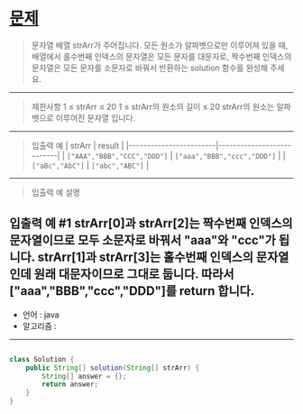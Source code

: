 # [문제]()
>문자열 배열 strArr가 주어집니다. 모든 원소가 알파벳으로만 이루어져 있을 때, 배열에서 홀수번째 인덱스의 문자열은 모든 문자를 대문자로, 짝수번째 인덱스의 문자열은 모든 문자를 소문자로 바꿔서 반환하는 solution 함수를 완성해 주세요.
---
> 제한사항
1 ≤ strArr ≤ 20
1 ≤ strArr의 원소의 길이 ≤ 20
strArr의 원소는 알파벳으로 이루어진 문자열 입니다.
---
> 입출력 예
| strArr                 | result                    |
|------------------------|---------------------------|
| `["AAA","BBB","CCC","DDD"]` | `["aaa","BBB","ccc","DDD"]` |
| `["aBc","AbC"]`        | `["abc","ABC"]`           |
---
> 입출력 예 설명

입출력 예 #1
strArr[0]과 strArr[2]는 짝수번째 인덱스의 문자열이므로 모두 소문자로 바꿔서 "aaa"와 "ccc"가 됩니다.
strArr[1]과 strArr[3]는 홀수번째 인덱스의 문자열인데 원래 대문자이므로 그대로 둡니다.
따라서 ["aaa","BBB","ccc","DDD"]를 return 합니다.
---

- 언어 :  java
- 알고리즘 : 
---

```java

class Solution {
    public String[] solution(String[] strArr) {
        String[] answer = {};
        return answer;
    }
}

```

